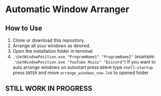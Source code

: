# Automatic Window Arranger

## How to Use
1. Clone or download this repository.
2. Arrange all your windows as desired.
3. Open the installation folder in terminal
4. `.\GetWindowPosition.exe "ProgramName1" "ProgramName2"` (example: `.\GetWindowPosition.exe "YouTube Music" "Discord"`)
If you want to auto arrange windows on autostart press `WIN+R` type `shell:startup` press `ENTER` and move `arrange_windows_now.lnk` to opened folder

## STILL WORK IN PROGRESS